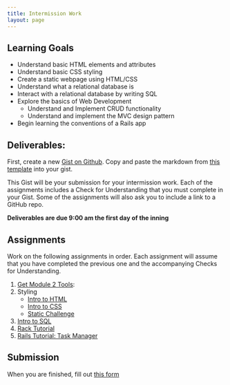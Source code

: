 ```yaml
---
title: Intermission Work
layout: page
---
```


## Learning Goals

* Understand basic HTML elements and attributes
* Understand basic CSS styling
* Create a static webpage using HTML/CSS
* Understand what a relational database is
* Interact with a relational database by writing SQL
* Explore the basics of Web Development
  * Understand and Implement CRUD functionality
  * Understand and implement the MVC design pattern
* Begin learning the conventions of a Rails app

## Deliverables:

First, create a new [Gist on Github](https://gist.github.com/). Copy and paste the markdown from [this template](https://gist.github.com/BrianZanti/5f43760099d035c31b35a93808c00417) into your gist.

This Gist will be your submission for your intermission work. Each of the assignments includes a Check for Understanding that you must complete in your Gist. Some of the assignments will also ask you to include a link to a GitHub repo.

**Deliverables are due 9:00 am the first day of the inning**

## Assignments

Work on the following assignments in order. Each assignment will assume that you have completed the previous one and the accompanying Checks for Understanding.

1. [Get Module 2 Tools](./tools):
1. Styling
    * [Intro to HTML](./html)
    * [Intro to CSS](./css)
    * [Static Challenge](./static_challenge)
1. [Intro to SQL](./sql)
1. [Rack Tutorial](https://github.com/turingschool-examples/rack_server)
1. [Rails Tutorial: Task Manager](https://github.com/turingschool-examples/task_manager_rails)

## Submission

When you are finished, fill out [this form](404)
